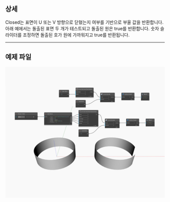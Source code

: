 ## 상세
Closed는 표면이 U 또는 V 방향으로 닫혔는지 여부를 기반으로 부울 값을 반환합니다. 아래 예에서는 돌출된 표면 두 개가 테스트되고 돌출된 원은 true를 반환합니다. 숫자 슬라이더를 조정하면 돌출된 호가 원에 가까워지고 true를 반환됩니다.
___
## 예제 파일

![Closed](./Autodesk.DesignScript.Geometry.Surface.Closed_img.jpg)

